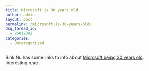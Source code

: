 ```yaml
---
title: Microsoft is 30 years old
author: admin
layout: post
permalink: /microsoft-is-30-years-old/
dsq_thread_id:
  - 26012342
categories:
  - Uncategorized
---
```

Bink.Nu has some links to info about [Microsoft being 30 years old][1].  
Interesting read.

 [1]: http://bink.nu/Article3376.bink